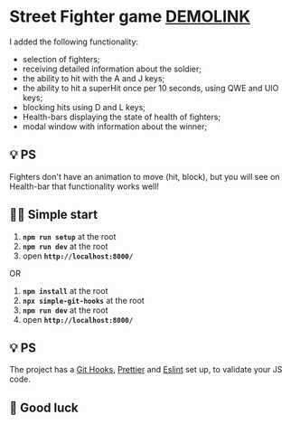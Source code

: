 # Street Fighter game [DEMOLINK](https://vladislav-burhovetskiy.github.io/sf-game-js/)
I added the following functionality:
- selection of fighters;
- receiving detailed information about the soldier;
- the ability to hit with the A and J keys;
- the ability to hit a superHit once per 10 seconds, using QWE and UIO keys;
- blocking hits using D and L keys;
- Health-bars displaying the state of health of fighters;
- modal window with information about the winner;
## 💡 PS 
Fighters don't have an animation to move (hit, block), but you will see on Health-bar that functionality works well!

## 🏃‍♂️ Simple start

1. **`npm run setup`** at the root
2. **`npm run dev`** at the root
3. open **`http://localhost:8000/`**

OR

1. **`npm install`** at the root
2. **`npx simple-git-hooks`** at the root
3. **`npm run dev`** at the root
4. open **`http://localhost:8000/`**

## 💡 PS

The project has a [Git Hooks](https://www.atlassian.com/git/tutorials/git-hooks), [Prettier](https://prettier.io/) and [Eslint](https://eslint.org/) set up, to validate your JS code.

## 🤞 Good luck
